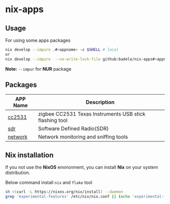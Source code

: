 # nix-apps

## Usage

For using some apps packages

```bash
nix develop --impure .#<appname> -c $SHELL # local
or
nix develop --impure  --no-write-lock-file github:badele/nix-apps#<appname> -c $SHELL # remote
```

**Note:** `--impur` for **NUR** package

## Packages

APP Name | Description
--- | ---
[cc2531](apps/2531) | zigbee CC2531 Texas Instruments USB stick flashing tool
[sdr](apps/sdr) | Software Defined Radio(SDR)
[network](apps/network) | Network monitoring and sniffing tools

## Nix installation

If you not use the **NixOS** environment, you can install **Nix**
on your system distribution.

Below command install `nix` and `flake` tool

```bash
sh <(curl -L https://nixos.org/nix/install) --daemon
grep 'experimental-features' /etc/nix/nix.conf || (echo 'experimental-features = nix-command flakes' >> /etc/nix/nix.conf)
```
